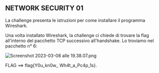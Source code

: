 ## **NETWORK SECURITY 01**

La challenge presenta le istruzioni per come installare il programma Wireshark.

Una volta installato Wireshark, la challenge ci chiede di trovare la flag all'interno del pacchetto TCP successivo all'handshake.
Lo troviamo nel pacchetto n° 6:



![Screenshot 2023-03-08 alle 19.38.07.png](https://github.com/EngJohn12/CYBERCHALLENGE2023-UNIME/blob/main/INTRO%20-%20NETWORK%20/images/Screenshot%202023-03-08%20alle%2019.38.07.png)

FLAG ==>  flag{Y0u_kn0w_ Wh4t_a_Pc4p_1s}.












